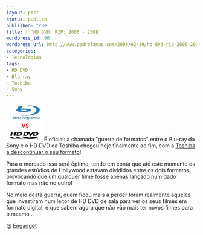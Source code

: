 ```yaml
---
layout: post
status: publish
published: true
title: ! 'HD DVD, RIP: 2006 - 2008'
wordpress_id: 96
wordpress_url: http://www.pedrolamas.com/2008/02/19/hd-dvd-rip-2006-2008/
categories:
- Tecnologias
tags:
- HD DVD
- Blu-ray
- Toshiba
- Sony
---
```

![Blu-ray vs. HD DVD](wp-content/uploads/2008/02/blu-ray-vs-hd-dvd.jpg)É oficial: a chamada "guerra de formatos" entre o Blu-ray da Sony e o HD DVD da Toshiba chegou hoje finalmente ao fim, com a [Toshiba a descontinuar o seu formato](http://www.toshiba.co.jp/about/press/2008_02/pr1903.htm)!

Para o mercado isso será óptimo, tendo em conta que até este momento os grandes estúdios de Hollywood estavam divididos entre os dois formatos, provocando que um qualquer filme fosse apenas lançado num dado formato mas não no outro!

No meio desta guerra, quem ficou mais a perder foram realmente aqueles que investiram num leitor de HD DVD de sala para ver os seus filmes em formato digital, e que sabem agora que não vão mais ter novos filmes para o mesmo...

@ [Engadget](http://www.engadget.com/2008/02/19/official-hd-dvd-dead-and-buried-format-war-is-over/)
